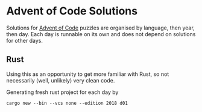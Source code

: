 # Advent of Code Solutions

Solutions for [Advent of Code](https://adventofcode.com/) puzzles are
organised by language, then year, then day.  Each day is runnable on its
own and does not depend on solutions for other days.

## Rust

Using this as an opportunity to get more familiar with Rust, so not
necessarily (well, unlikely) very clean code.

Generating fresh rust project for each day by

    cargo new --bin --vcs none --edition 2018 d01
